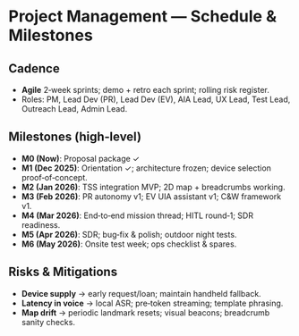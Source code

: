 # Project Management — Schedule & Milestones

## Cadence
- **Agile** 2‑week sprints; demo + retro each sprint; rolling risk register.
- Roles: PM, Lead Dev (PR), Lead Dev (EV), AIA Lead, UX Lead, Test Lead, Outreach Lead, Admin Lead.

## Milestones (high‑level)
- **M0 (Now)**: Proposal package ✓  
- **M1 (Dec 2025)**: Orientation ✓; architecture frozen; device selection proof‑of‑concept.  
- **M2 (Jan 2026)**: TSS integration MVP; 2D map + breadcrumbs working.  
- **M3 (Feb 2026)**: PR autonomy v1; EV UIA assistant v1; C&W framework v1.  
- **M4 (Mar 2026)**: End‑to‑end mission thread; HITL round‑1; SDR readiness.  
- **M5 (Apr 2026)**: SDR; bug‑fix & polish; outdoor night tests.  
- **M6 (May 2026)**: Onsite test week; ops checklist & spares.

## Risks & Mitigations
- **Device supply** → early request/loan; maintain handheld fallback.  
- **Latency in voice** → local ASR; pre‑token streaming; template phrasing.  
- **Map drift** → periodic landmark resets; visual beacons; breadcrumb sanity checks.
